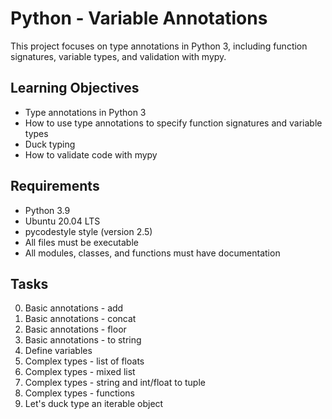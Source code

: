 # Python - Variable Annotations

This project focuses on type annotations in Python 3, including function signatures, variable types, and validation with mypy.

## Learning Objectives

- Type annotations in Python 3
- How to use type annotations to specify function signatures and variable types
- Duck typing
- How to validate code with mypy

## Requirements

- Python 3.9
- Ubuntu 20.04 LTS
- pycodestyle style (version 2.5)
- All files must be executable
- All modules, classes, and functions must have documentation

## Tasks

0. Basic annotations - add
1. Basic annotations - concat
2. Basic annotations - floor
3. Basic annotations - to string
4. Define variables
5. Complex types - list of floats
6. Complex types - mixed list
7. Complex types - string and int/float to tuple
8. Complex types - functions
9. Let's duck type an iterable object


